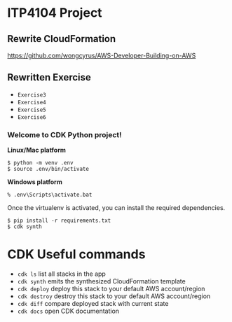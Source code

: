 # ITP4104 Project
## Rewrite CloudFormation
https://github.com/wongcyrus/AWS-Developer-Building-on-AWS
## Rewritten Exercise
* `Exercise3`
* `Exercise4`
* `Exercise5`
* `Exercise6`
### Welcome to CDK Python project!

**Linux/Mac platform**

```
$ python -m venv .env
$ source .env/bin/activate
```

**Windows platform**

```
% .env\Scripts\activate.bat
```

Once the virtualenv is activated, you can install the required dependencies.

```
$ pip install -r requirements.txt
$ cdk synth
```

# CDK Useful commands

 * `cdk ls`          list all stacks in the app
 * `cdk synth`       emits the synthesized CloudFormation template
 * `cdk deploy`      deploy this stack to your default AWS account/region
 * `cdk destroy`     destroy this stack to your default AWS account/region
 * `cdk diff`        compare deployed stack with current state
 * `cdk docs`        open CDK documentation
